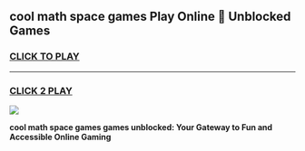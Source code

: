 
## cool math space games Play Online 👋 Unblocked Games
<h3>
<a href="https://news.freeplayer.one?title=cool_math_space_games&ref=17CMG">CLICK TO PLAY</a></h3>
<hr>

<h3>
<a href="https://news.freeplayer.one?title=cool_math_space_games&ref=17CMG">CLICK 2 PLAY</a>
  
</h3>

<a href="https://news.freeplayer.one?title=cool_math_space_games&ref=17CMG/"><img src="https://clearcache.store/games.png"></a>


**cool math space games games unblocked: Your Gateway to Fun and Accessible Online Gaming**
